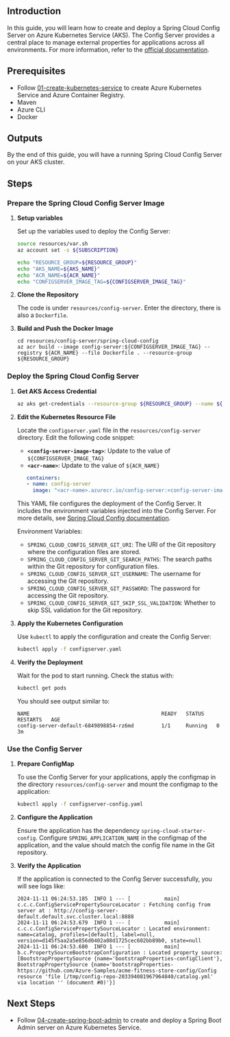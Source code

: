 ## Introduction

In this guide, you will learn how to create and deploy a Spring Cloud Config Server on Azure Kubernetes Service (AKS). The Config Server provides a central place to manage external properties for applications across all environments. For more information, refer to the [official documentation](https://cloud.spring.io/spring-cloud-config/reference/html/).

## Prerequisites

- Follow [01-create-kubernetes-service](./01-create-kubernetes-service.md) to create Azure Kubernetes Service and Azure Container Registry.
- Maven
- Azure CLI
- Docker

## Outputs

By the end of this guide, you will have a running Spring Cloud Config Server on your AKS cluster.

## Steps

### Prepare the Spring Cloud Config Server Image

1. **Setup variables**
   
   Set up the variables used to deploy the Config Server:
   ```bash
   source resources/var.sh
   az account set -s ${SUBSCRIPTION}

   echo "RESOURCE_GROUP=${RESOURCE_GROUP}"
   echo "AKS_NAME=${AKS_NAME}"
   echo "ACR_NAME=${ACR_NAME}"
   echo "CONFIGSERVER_IMAGE_TAG=${CONFIGSERVER_IMAGE_TAG}"
   ```

2. **Clone the Repository**

   The code is under `resources/config-server`. Enter the directory, there is also a `Dockerfile`.

3. **Build and Push the Docker Image**

    ```azurecli
    cd resources/config-server/spring-cloud-config
    az acr build --image config-server:${CONFIGSERVER_IMAGE_TAG} --registry ${ACR_NAME} --file Dockerfile . --resource-group ${RESOURCE_GROUP}
    ```

### Deploy the Spring Cloud Config Server

1. **Get AKS Access Credential**

   ```bash
   az aks get-credentials --resource-group ${RESOURCE_GROUP} --name ${AKS_NAME} --admin
   ```

2. **Edit the Kubernetes Resource File**

   Locate the `configserver.yaml` file in the `resources/config-server` directory. Edit the following code snippet:

   - **`<config-server-image-tag>`**: Update to the value of `${CONFIGSERVER_IMAGE_TAG}`
   - **`<acr-name>`**: Update to the value of `${ACR_NAME}`

   ```yaml
      containers:
      - name: config-server
        image: "<acr-name>.azurecr.io/config-server:<config-server-image-tag>"
   ```

   This YAML file configures the deployment of the Config Server. It includes the environment variables injected into the Config Server. For more details, see [Spring Cloud Config documentation](https://docs.spring.io/spring-cloud-config/docs/current/reference/html/#_git_backend).

   Environment Variables:
   - `SPRING_CLOUD_CONFIG_SERVER_GIT_URI`: The URI of the Git repository where the configuration files are stored.
   - `SPRING_CLOUD_CONFIG_SERVER_GIT_SEARCH_PATHS`: The search paths within the Git repository for configuration files.
   - `SPRING_CLOUD_CONFIG_SERVER_GIT_USERNAME`: The username for accessing the Git repository.
   - `SPRING_CLOUD_CONFIG_SERVER_GIT_PASSWORD`: The password for accessing the Git repository.
   - `SPRING_CLOUD_CONFIG_SERVER_GIT_SKIP_SSL_VALIDATION`: Whether to skip SSL validation for the Git repository.

3. **Apply the Kubernetes Configuration**

   Use `kubectl` to apply the configuration and create the Config Server:

   ```bash
   kubectl apply -f configserver.yaml
   ```

4. **Verify the Deployment**

   Wait for the pod to start running. Check the status with:

   ```bash
   kubectl get pods
   ```

   You should see output similar to:

   ```
   NAME                                           READY   STATUS    RESTARTS   AGE
   config-server-default-6849898854-rz6md         1/1     Running   0          3m
   ```

### Use the Config Server

1. **Prepare ConfigMap**

   To use the Config Server for your applications, apply the configmap in the directory `resources/config-server` and mount the configmap to the application:

   ```bash
   kubectl apply -f configserver-config.yaml
   ```

2. **Configure the Application**

   Ensure the application has the dependency `spring-cloud-starter-config`. Configure `SPRING_APPLICATION_NAME` in the configmap of the application, and the value should match the config file name in the Git repository.

3. **Verify the Application**
   
   If the application is connected to the Config Server successfully, you will see logs like:

   ```
   2024-11-11 06:24:53.185  INFO 1 --- [           main] c.c.c.ConfigServicePropertySourceLocator : Fetching config from server at : http://config-server-default.default.svc.cluster.local:8888
   2024-11-11 06:24:53.679  INFO 1 --- [           main] c.c.c.ConfigServicePropertySourceLocator : Located environment: name=catalog, profiles=[default], label=null, version=d145f5aa2a5e856d0402a08d1725cec602bb89b0, state=null
   2024-11-11 06:24:53.680  INFO 1 --- [           main] b.c.PropertySourceBootstrapConfiguration : Located property source: [BootstrapPropertySource {name='bootstrapProperties-configClient'}, BootstrapPropertySource {name='bootstrapProperties-https://github.com/Azure-Samples/acme-fitness-store-config/Config resource 'file [/tmp/config-repo-203394081967964840/catalog.yml' via location '' (document #0)'}]
   ```

## Next Steps

- Follow [04-create-spring-boot-admin](./04-create-spring-boot-admin.md) to create and deploy a Spring Boot Admin server on Azure Kubernetes Service.